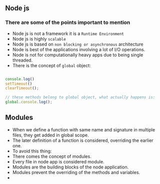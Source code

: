 ## Node js

### There are some of the points important to mention

- Node js is not a framework it is a `Runtime Environment`
- Node js is highly `scalable`
- Node js is based on `non blocking or asynchronous` architecture
- Node is best of the applications involving a lot of I/O operations.
- Node is not for computationally heavy apps due to being single threaded.
- There is the concept of `global` object:
```javaScript

console.log()
setTimeout()
clearTimeout();

// these methods belong to global object, what actually happens is:
global.console.log();
```

## Modules

- When we define a function with same name and signature in multiple files, they get added in global scope.
- The later definition of a function is considered, overriding the earlier one.
- To avoid this thing:
- There comes the concept of modules.
- Every file in node app is considered module.
- Modules are the building blocks of the node application.
- Modules prevent the overriding of the methods and variables.
- 